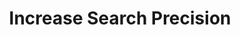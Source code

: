 ---
title: Increase Search Precision
weight: 24
# If the index.md file `is_empty`, the sidebar will display the first child link as the main entry
is_empty: true
build:
  render: never
partition: build
---